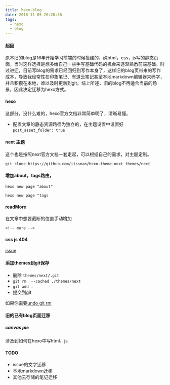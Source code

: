 ```yaml
---
title: hexo-blog
date: 2018-11-05 20:20:50
tags: 
  - hexo
  - blog
---
```



#### 起因

原本旧的blog是16年开始学习前端的时候搭建的，纯html，css，js写的静态页面，当时这样选择是想多给自己一些手写基础代码的机会来逐渐熟悉前端基础。时过进迁，目前写blog的需求已经回归到写作本身了，这样旧的blog页带来的写作成本，导致我经常性在印象笔记、有道云笔记甚至本地markdown编辑器来码字，并且积攒在本地，难以及时更新到git。综上所述，旧的blog不再适合当前的场景，因此决定迁移为hexo方式。

<!-- more -->

#### hexo

这部分，没什么难的，hexo官方文档非常简单明了，清晰易懂。

- 配置文章的静态资源路径为独立的，在主题设置中设置好
  `post_asset_folder: true`

#### next 主题
这个也是按照next官方文档一套走起，可以根据自己的需求，对主题定制。
```
git clone https://github.com/iissnan/hexo-theme-next themes/next
```

#### 增加about，tags路由，

```
hexo new page "about"

hexo new page "tags
```

#### readMore

在文章中想要截断的位置手动增加 
```
<!-- more -->
```

#### css js 404

[issue](https://github.com/iissnan/hexo-theme-next/issues/1214)

#### 添加themes到git保存

- 删除 `themes/next/.git`
- `git rm  --cached ./themes/next`
- `git add .`
- 提交到git

如果你需要[undo git rm](https://stackoverflow.com/questions/13698978/git-undoing-git-rm/13699072)

#### 旧的已有blog页面迁移

##### canvas pie
涉及到如何在hexo中写html、js

#### TODO

- issue的文字迁移
- 本地markdown迁移
- 其他云存储的笔记迁移 
